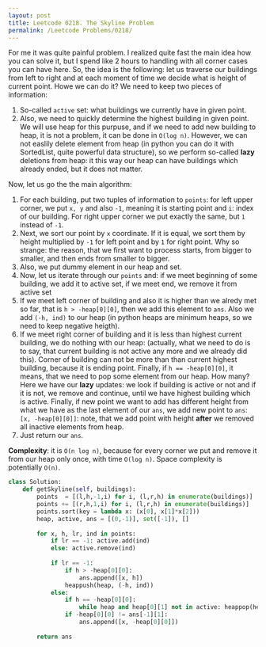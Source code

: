 ```yaml
---
layout: post
title: Leetcode 0218. The Skyline Problem
permalink: /Leetcode Problems/0218/
---
```


For me it was quite painful problem. I realized quite fast the main idea how you can solve it, but I spend like 2 hours to handling with all corner cases you can have here. So, the idea is the following: let us traverse our buildings from left to right and at each moment of time we decide what is height of current point. Howe we can do it? We need to keep two pieces of information:

1. So-called `active` set: what buildings we currently have in given point.
2. Also, we need to quickly determine the highest building in given point. We will use heap for this purpuse, and if we need to add new building to heap, it is not a problem, it can be done in `O(log n)`. However, we can not easlily delete element from heap (in python you can do it with SortedList, quite powerful data structure), so we perform so-called **lazy** deletions from heap: it this way our heap can have buildings which already ended, but it does not matter.

Now, let us go the the main algorithm:
1. For each building, put two tuples of information to `points`: for left upper corner, we put `x, y` and also `-1`, meaning it is starting point and `i`: index of our building. For right upper corner we put exactly the same, but `1` instead of `-1`.
2. Next, we sort our point by `x` coordinate. If it is equal, we sort them by height multiplied by `-1` for left point and by `1` for right point. Why so strange: the reason, that we first want to process starts, from bigger to smaller, and then ends from smaller to bigger.
3. Also, we put dummy element in our heap and set.
4. Now, let us iterate through our `points` and: if we meet beginning of some building, we add it to active set, if we meet end, we remove it from active set
5. If we meet left corner of building and also it is higher than we alredy met so far, that is `h > -heap[0][0]`, then we add this element to `ans`. Also we add `(-h, ind)` to our heap (in python heaps are minimum heaps, so we need to keep negative heigth).
6. If we meet right corner of building and it is less than highest current building, we do nothing with our heap: (actually, what we need to do is to say, that current building is not active any more and we already did this). Corner of building can not be more than than current highest building, because it is ending point. Finally, if `h == -heap[0][0]`, it means, that we need to pop some element from our heap. How many? Here we have our **lazy** updates: we look if building is active or not and if it is not, we remove and continue, until we have highest building which is active. Finally, if new point we want to add has different height from what we have as the last element of our `ans`, we add new point to `ans`: `[x, -heap[0][0]]`: note, that we add point with height **after** we removed all inactive elements from heap.
7. Just return our `ans`.

**Complexity**: it is `O(n log n)`, because for every corner we put and remove it from our heap only once, with time `O(log n)`. Space complexity is potentially `O(n)`.



```python
class Solution:
    def getSkyline(self, buildings):
        points  = [(l,h,-1,i) for i, (l,r,h) in enumerate(buildings)]
        points += [(r,h,1,i) for i, (l,r,h) in enumerate(buildings)]
        points.sort(key = lambda x: (x[0], x[1]*x[2]))
        heap, active, ans = [(0,-1)], set([-1]), []
        
        for x, h, lr, ind in points:
            if lr == -1: active.add(ind)
            else: active.remove(ind)
           
            if lr == -1:
                if h > -heap[0][0]: 
                    ans.append([x, h])
                heappush(heap, (-h, ind))
            else:
                if h == -heap[0][0]:   
                    while heap and heap[0][1] not in active: heappop(heap)
                if -heap[0][0] != ans[-1][1]: 
                    ans.append([x, -heap[0][0]])
                
        return ans
```
